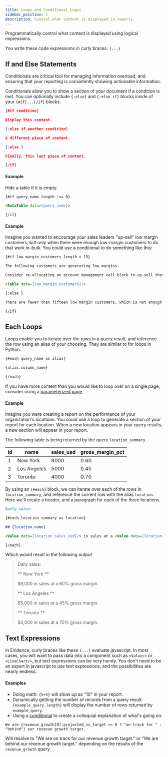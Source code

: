 ```yaml
---
title: Loops and Conditional Logic
sidebar_position: 1
description: Control what content is displayed in reports.
---
```


Programmatically control what content is displayed using logical expressions.

You write these code expressions in curly braces: `{...}`


## If and Else Statements

Conditionals are critical tool for managing information overload, and ensuring that your reporting is consistently showing actionable information.

Conditionals allow you to show a section of your document if a condition is met. You can optionally include `{:else}` and `{:else if}` blocks inside of your `{#if}...{/if}` blocks.

```json
{#if condition}

Display this content.

{:else if another condition}

A different piece of content.

{:else }

Finally, this last piece of content.

{/if}
```

#### Example

Hide a table if it is empty.

```markdown
{#if query_name.length !== 0}

<DataTable data={query_name}>

{/if}
```

#### Example

Imagine you wanted to encourage your sales leaders "up-sell" low margin customers, but only when there were enough low-margin customers to do that work in-bulk. You could use a conditional to do something like this:

```markdown
{#if low_margin_customers.length > 15}

The following customers are generating low margins.

Consider re-allocating an account management call block to up-sell these customers.

<Table data={low_margin_customers}/>

{:else }

There are fewer than fifteen low margin customers, which is not enough to fill a call block.

{/if}
```




## Each Loops

Loops enable you to iterate over the rows in a query result, and reference the row using an alias of your choosing. They are similar to for loops in Python.

```markdown
{#each query_name as alias}

{alias.column_name}

{/each}
```

If you have more content than you would like to loop over on a single page, consider using a [parameterized page](/features/advanced/parameterized-pages).

#### Example

Imagine you were creating a report on the performance of your organization's locations. You could use a loop to generate a section of your report for each location. When a new location appears in your query results, a new section will appear in your report.

The following table is being returned by the query `location_summary`

|id   |name   |sales_usd  |gross_margin_pct
|---|---|---|---|
|1   |New York   |9000   |0.60   |
|2  |Los Angeles   |5000   |0.45   |
|3   |Toronto   |4000   |0.70   |


By using an `{#each}` block, we can iterate over each of the rows in `location_summary`, and reference the current row with the alias `location`. Here we'll create a header, and a paragraph for each of the three locations.

```markdown
Daily sales:

{#each location_summary as location}

## {location.name}

<Value data={location.sales_usd}/> in sales at a <Value data={location.gross_margin_pct}/> gross margin.

{/each}
```

Which would result in the following output
> Daily sales:
>
>** New York **
>
>$9,000 in sales at a 60% gross margin.
>
>** Los Angeles **
>
>$5,000 in sales at a 45% gross margin.
>
>** Toronto **
>
>$4,000 in sales at a 70% gross margin.


## Text Expressions

In Evidence, curly braces like these `{...}` evaluate javascript. In most cases, you will want to pass data into a component such as `<Value/>` or `<LineChart/>`, but text expressions can be very handy. You don't need to be an expert in javascript to use text expressions, and the possibilities are nearly endless.

#### Examples

* Doing math: `{5+5}` will show up as "10" in your report.
* Dynamically getting the number of records from a query result: `{example_query.length}` will display the number of rows returned by `example_query`.
* Using a [conditional](https://developer.mozilla.org/en-US/docs/Web/JavaScript/Reference/Operators/Conditional_Operator) to create a colloquial explanation of what's going on:

```
We are {revenue_growth[0].projected_vs_target >= 0 ? "on track for " : "behind"} our revenue growth target.
```

Will resolve to "We are on track for our revenue growth target." or "We are behind our revenue growth target." depending on the results of the `revenue_growth` query.
